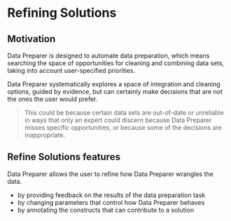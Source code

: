 # Refining Solutions

## Motivation
Data Preparer is designed to automate data preparation, which means searching the space of opportunities for cleaning and combining data sets, taking into account user-specified priorities. 

Data Preparer systematically explores a space of integration and cleaning options, guided by evidence, but can certainly make decisions that are not the ones the user would prefer. 
> This could be because certain data sets are out-of-date or unreliable in ways that only an expert could discern because Data Preparer misses
> specific opportunities, or because some of the decisions are inappropriate. 

## Refine Solutions features
Data Preparer allows the user to refine how Data Preparer wrangles the data.

- by providing feedback on the results of the data preparation task
- by changing parameters that control how Data Preparer behaves
- by annotating the constructs that can contribute to a solution

